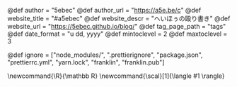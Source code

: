 <!--
global page variables
-->
@def author = "5ebec"
@def author_url = "https://a5e.be/c"
@def website_title = "#a5ebec"
@def website_descr = "へいほぅの殴り書き"
@def website_url = "https://5ebec.github.io/blog/"
@def tag_page_path = "tags"
@def date_format = "u dd, yyyy"
@def mintoclevel = 2
@def maxtoclevel = 3

<!--
Add here files or directories that should be ignored by Franklin, otherwise
these files might be copied and, if markdown, processed by Franklin which
you might not want. Indicate directories by ending the name with a `/`.
-->
@def ignore = ["node_modules/", ".prettierignore", "package.json", "prettierrc.yml", "yarn.lock", "franklin", "franklin.pub"]

<!--
Add here global latex commands to use throughout your
pages. It can be math commands but does not need to be.
For instance:
* \newcommand{\phrase}{This is a long phrase to copy.}
-->
\newcommand{\R}{\mathbb R}
\newcommand{\scal}[1]{\langle #1 \rangle}
